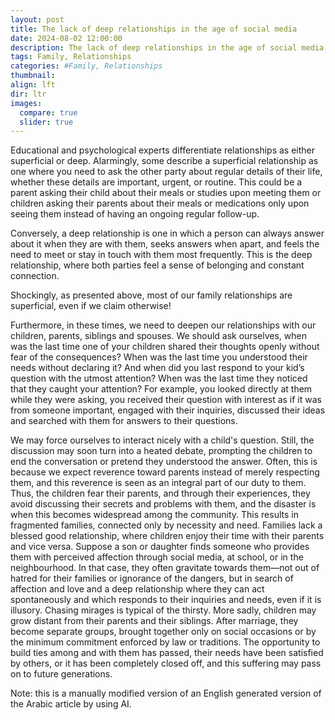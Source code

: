 ```yaml
---
layout: post
title: The lack of deep relationships in the age of social media
date: 2024-08-02 12:00:00
description: The lack of deep relationships in the age of social media
tags: Family, Relationships
categories: #Family, Relationships
thumbnail:
align: lft
dir: ltr
images:
  compare: true
  slider: true
---
```




Educational and psychological experts differentiate relationships as either superficial or deep. Alarmingly, some describe a superficial relationship as one where you need to ask the other party about regular details of their life, whether these details are important, urgent, or routine. This could be a parent asking their child about their meals or studies upon meeting them or children asking their parents about their meals or medications only upon seeing them instead of having an ongoing regular follow-up.

Conversely, a deep relationship is one in which a person can always answer about it when they are with them, seeks answers when apart, and feels the need to meet or stay in touch with them most frequently. This is the deep relationship, where both parties feel a sense of belonging and constant connection.

Shockingly, as presented above, most of our family relationships are superficial, even if we claim otherwise!

Furthermore, in these times, we need to deepen our relationships with our children, parents, siblings and spouses. We should ask ourselves, when was the last time one of your children shared their thoughts openly without fear of the consequences? When was the last time you understood their needs without declaring it? And when did you last respond to your kid’s question with the utmost attention? When was the last time they noticed that they caught your attention? For example, you looked directly at them while they were asking, you received their question with interest as if it was from someone important, engaged with their inquiries, discussed their ideas and searched with them for answers to their questions.

We may force ourselves to interact nicely with a child's question. Still, the discussion may soon turn into a heated debate, prompting the children to end the conversation or pretend they understood the answer. Often, this is because we expect reverence toward parents instead of merely respecting them, and this reverence is seen as an integral part of our duty to them. Thus, the children fear their parents, and through their experiences, they avoid discussing their secrets and problems with them, and the disaster is when this becomes widespread among the community. This results in fragmented families, connected only by necessity and need. Families lack a blessed good relationship, where children enjoy their time with their parents and vice versa. Suppose a son or daughter finds someone who provides them with perceived affection through social media, at school, or in the neighbourhood. In that case, they often gravitate towards them—not out of hatred for their families or ignorance of the dangers, but in search of affection and love and a deep relationship where they can act spontaneously and which responds to their inquiries and needs, even if it is illusory. Chasing mirages is typical of the thirsty. More sadly, children may grow distant from their parents and their siblings. After marriage, they become separate groups, brought together only on social occasions or by the minimum commitment enforced by law or traditions. The opportunity to build ties among and with them has passed, their needs have been satisfied by others, or it has been completely closed off, and this suffering may pass on to future generations.

Note: this is a manually modified version of an English generated version of the Arabic article by using AI.
